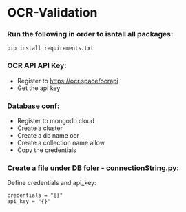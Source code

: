 # OCR-Validation
### Run the following in order to isntall all packages:
```
pip install requirements.txt
```

### OCR API API Key:
* Register to https://ocr.space/ocrapi <br />
* Get the api key

### Database conf:
* Register to mongodb cloud <br />
* Create a cluster <br />
* Create a db name ocr <br />
* Create a collection name allow <br />
* Copy the credentials

### Create a file under DB foler - connectionString.py:
Define credentials and api_key:
```
credentials = "{}"
api_key = "{}"
```
